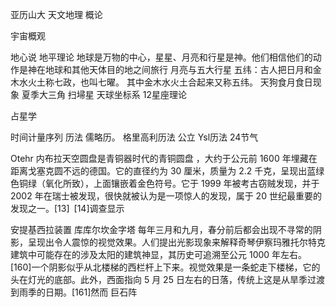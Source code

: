 亚历山大 天文地理 概论




宇宙概观

 地心说  地平理论
地球是万物的中心，星星、月亮和行星是神。他们相信他们的动作是神在地球和其他天体目的地之间旅行
月亮与五大行星
五纬：古人把日月和金木水火土称七政，也叫七曜。
其中金木水火土合起来又称五纬。
天狗食月食日现象
夏季大三角
扫埽星
天球坐标系
12星座理论

占星学



时间计量序列
历法  儒略历。  格里高利历法 公立
Ysl历法
24节气

Otehr
内布拉天空圆盘是青铜器时代的青铜圆盘
，大约于公元前 1600 年埋藏在距离戈塞克圆不远的德国。它的直径约为 30 厘米，质量为 2.2 千克，呈现出蓝绿色铜绿（氧化所致），上面镶嵌着金色符号。它于 1999 年被考古窃贼发现，并于 2002 年在瑞士被发现，很快就被认为是一项惊人的发现，属于 20 世纪最重要的发现之一。[13] [14]调查显示

安提基西拉装置
库库尔坎金字塔
每年三月和九月，春分前后都会出现不寻常的阴影，呈现出令人震惊的视觉效果。人们提出光影现象来解释奇琴伊察玛雅托尔特克建筑中可能存在的涉及太阳的建筑神显，其历史可追溯至公元 1000 年左右。[160]一个阴影似乎从北楼梯的西栏杆上下来。视觉效果是一条蛇走下楼梯，它的头在灯光的底部。此外，西面指向 5 月 25 日左右的日落，传统上这是从旱季过渡到雨季的日期。[161]然而
巨石阵
